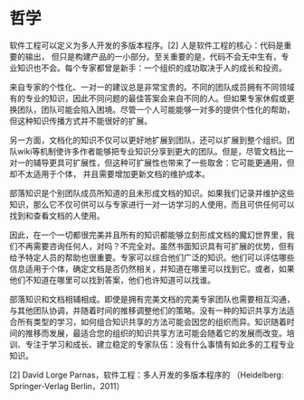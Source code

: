 # 哲学
软件工程可以定义为多人开发的多版本程序。[2] 人是软件工程的核心：代码是重要的输出， 但只是构建产品的一小部分。至关重要的是，代码不会无中生有，专业知识也不会。每个专家都曾是新手：一个组织的成功取决于人的成长和投资。

来自专家的个性化、一对一的建议总是非常宝贵的。不同的团队成员拥有不同领域有的专业的知识，因此不同问题的最佳答案会来自不同的人。但如果专家休假或更换团队，团队可能会陷入困境。尽管一个人可能能够一对多的提供个性化的帮助，但这种知识传播方式并不能很好的扩展。

另一方面，文档化的知识不仅可以更好地扩展到团队，还可以扩展到整个组织。团队wiki等机制使许多作者能够把专业知识分享到更大的团队。但是，尽管文档比一对一的辅导更具可扩展性，但这种可扩展性也带来了一些取舍：它可能更通用，但却不太适用于个体， 并且需要增加更新文档的维护成本。

部落知识是个别团队成员所知道的且未形成文档的知识。如果我们记录并维护这些知识，那么它不仅可供可以与专家进行一对一访学习的人使用，而且可供任何可以找到和查看文档的人使用。

因此，在一个一切都很完美并且所有的知识都能够立刻形成文档的魔幻世界里，我们不再需要咨询任何人，对吗？不完全对。虽然书面知识具有可扩展的优势，但有给予特定人员的帮助也很重要。专家可以综合他们广泛的知识。他们可以评估哪些信息适用于个体，确定文档是否仍然相关，并知道在哪里可以找到它。或者，如果他们不知道在哪里可以找到答案，他们也许知道可以找谁。

部落知识和文档相辅相成。即使是拥有完美文档的完美专家团队也需要相互沟通，与其他团队协调，并随着时间的推移调整他们的策略。没有一种的知识共享方法适合所有类型的学习，如何组合知识共享的方法可能会因您的组织而异。知识随着时间的推移而发展，最适合您的组织的知识共享方法可能会随着它的发展而改变。培训、专注于学习和成长、建立稳定的专家队伍：没有什么事情有如此多的工程专业知识。

[2] David Lorge Parnas，软件工程：多人开发的多版本程序的 （Heidelberg: Springer-Verlag Berlin，2011）

